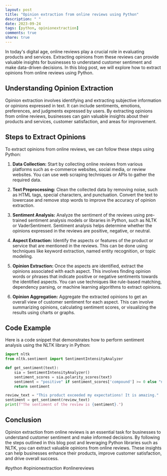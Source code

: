 ```yaml
---
layout: post
title: "Opinion extraction from online reviews using Python"
description: " "
date: 2023-09-24
tags: [python, opinionextraction]
comments: true
share: true
---
```


In today's digital age, online reviews play a crucial role in evaluating products and services. Extracting opinions from these reviews can provide valuable insights for businesses to understand customer sentiment and make data-driven decisions. In this blog post, we will explore how to extract opinions from online reviews using Python.

## Understanding Opinion Extraction

Opinion extraction involves identifying and extracting subjective information or opinions expressed in text. It can include sentiments, emotions, preferences, and judgments expressed by users. By extracting opinions from online reviews, businesses can gain valuable insights about their products and services, customer satisfaction, and areas for improvement.

## Steps to Extract Opinions

To extract opinions from online reviews, we can follow these steps using Python:

1. **Data Collection:** Start by collecting online reviews from various platforms such as e-commerce websites, social media, or review websites. You can use web scraping techniques or APIs to gather the required data.

2. **Text Preprocessing:** Clean the collected data by removing noise, such as HTML tags, special characters, and punctuation. Convert the text to lowercase and remove stop words to improve the accuracy of opinion extraction.

3. **Sentiment Analysis:** Analyze the sentiment of the reviews using pre-trained sentiment analysis models or libraries in Python, such as NLTK or VaderSentiment. Sentiment analysis helps determine whether the opinions expressed in the reviews are positive, negative, or neutral.

4. **Aspect Extraction:** Identify the aspects or features of the product or service that are mentioned in the reviews. This can be done using techniques like keyword extraction, named entity recognition, or topic modeling.

5. **Opinion Extraction:** Once the aspects are identified, extract the opinions associated with each aspect. This involves finding opinion words or phrases that indicate positive or negative sentiments towards the identified aspects. You can use techniques like rule-based matching, dependency parsing, or machine learning algorithms to extract opinions.

6. **Opinion Aggregation:** Aggregate the extracted opinions to get an overall view of customer sentiment for each aspect. This can involve summarizing opinions, calculating sentiment scores, or visualizing the results using charts or graphs.

## Code Example

Here is a code snippet that demonstrates how to perform sentiment analysis using the NLTK library in Python:

```python
import nltk
from nltk.sentiment import SentimentIntensityAnalyzer

def get_sentiment(text):
    sia = SentimentIntensityAnalyzer()
    sentiment_scores = sia.polarity_scores(text)
    sentiment = "positive" if sentiment_scores['compound'] >= 0 else "negative"
    return sentiment

review_text = "This product exceeded my expectations! It is amazing."
sentiment = get_sentiment(review_text)
print(f"The sentiment of the review is {sentiment}.")
```

## Conclusion

Opinion extraction from online reviews is an essential task for businesses to understand customer sentiment and make informed decisions. By following the steps outlined in this blog post and leveraging Python libraries such as NLTK, you can extract valuable opinions from online reviews. These insights can help businesses enhance their products, improve customer satisfaction, and drive overall success.

#python #opinionextraction #onlinereviews